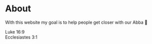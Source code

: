 # About

With this website my goal is to help people get closer with our Abba 🙏

Luke 16:9 <br>
Ecclesiastes 3:1